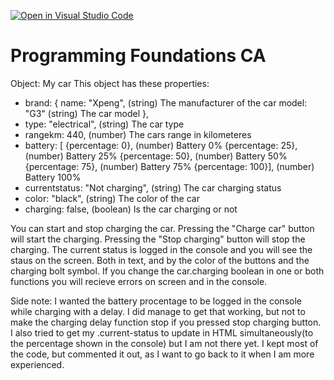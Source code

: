 [![Open in Visual Studio Code](https://classroom.github.com/assets/open-in-vscode-718a45dd9cf7e7f842a935f5ebbe5719a5e09af4491e668f4dbf3b35d5cca122.svg)](https://classroom.github.com/online_ide?assignment_repo_id=12026805&assignment_repo_type=AssignmentRepo)

# Programming Foundations CA

Object: My car
This object has these properties:
- brand: {
name: "Xpeng", (string) The manufacturer of the car
model: "G3" (string) The car model
},
- type: "electrical", (string) The car type
- rangekm: 440, (number) The cars range in kilometeres
- battery: [
{percentage: 0}, (number) Battery 0%
{percentage: 25}, (number) Battery 25%
{percentage: 50}, (number) Battery 50%
{percentage: 75}, (number) Battery 75%
{percentage: 100}], (number) Battery 100%
- currentstatus: "Not charging", (string) The car charging status
- color: "black", (string) The color of the car
- charging: false, (boolean) Is the car charging or not

You can start and stop charging the car. Pressing the "Charge car" button will start the charging. Pressing the "Stop charging" button will stop the charging.
The current status is logged in the console and you will see the staus on the screen. Both in text, and by the color of the buttons and the charging bolt symbol.
If you change the car.charging boolean in one or both functions you will recieve errors on screen and in the console.

Side note: I wanted the battery procentage to be logged in the console while charging with a delay. I did manage to get that working, but not to make the charging delay function stop if you pressed stop charging button. I also tried to get my .current-status to update in HTML simultaneously(to the percentage shown in the console) but I am not there yet. I kept most of the code, but commented it out, as I want to go back to it when I am more experienced.
